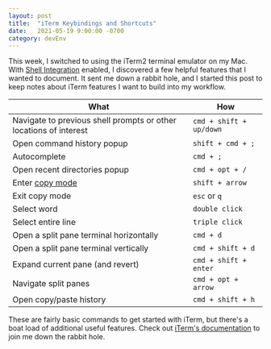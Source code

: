 ```yaml
---
layout: post
title:  "iTerm Keybindings and Shortcuts"
date:   2021-05-19 9:00:00 -0700
category: devEnv
---
```


This week, I switched to using the iTerm2 terminal emulator on my Mac. With [Shell Integration](https://iterm2.com/documentation-shell-integration.html) enabled, I discovered a few helpful features that I wanted to document. It sent me down a rabbit hole, and I started this post to keep notes about iTerm features I want to build into my workflow.

| What | How |
| --- | --- |
Navigate to previous shell prompts or other locations of interest | `cmd + shift + up/down`
Open command history popup | `shift + cmd + ;`
Autocomplete | `cmd + ;`
Open recent directories popup | `cmd + opt + /`
Enter [copy mode](https://iterm2.com/documentation-copymode.html) | `shift + arrow`
Exit copy mode | `esc` or `q`
Select word | `double click`
Select entire line | `triple click`
Open a split pane terminal horizontally | `cmd + d`
Open a split pane terminal vertically | `cmd + shift + d`
Expand current pane (and revert) | `cmd + shift + enter`
Navigate split panes | `cmd + opt + arrow`
Open copy/paste history | `cmd + shift + h`

These are fairly basic commands to get started with iTerm, but there's a boat load of additional useful features. Check out [iTerm's documentation](https://iterm2.com/documentation.html) to join me down the rabbit hole.
